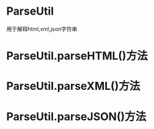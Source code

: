 # ParseUtil
用于解释html,xml,json字符串

# ParseUtil.parseHTML()方法

# ParseUtil.parseXML()方法

# ParseUtil.parseJSON()方法
